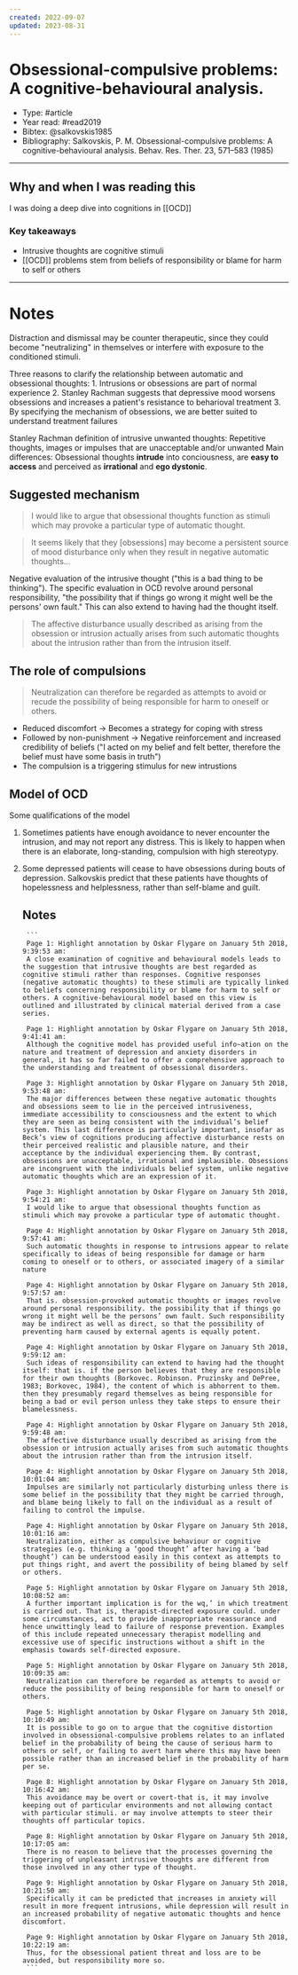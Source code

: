 ```yaml
---
created: 2022-09-07
updated: 2023-08-31
---
```

# Obsessional-compulsive problems: A cognitive-behavioural analysis.
* Type: #article
* Year read: #read2019
* Bibtex: @salkovskis1985
* Bibliography: Salkovskis, P. M. Obsessional-compulsive problems: A cognitive-behavioural analysis. Behav. Res. Ther. 23, 571–583 (1985)
---
## Why and when I was reading this
I was doing a deep dive into cognitions in [[OCD]]

### Key takeaways
* Intrusive thoughts are cognitive stimuli
* [[OCD]] problems stem from beliefs of responsibility or blame for harm to self or others

---
# Notes

Distraction and dismissal may be counter therapeutic, since they could become "neutralizing" in themselves or interfere with exposure to the conditioned stimuli.

Three reasons to clarify the relationship between automatic and obsessional thoughts:
    1. Intrusions or obsessions are part of normal experience
    2. Stanley Rachman suggests that depressive mood worsens obsessions and increases a patient's resistance to beharioval treatment
    3. By specifying the mechanism of obsessions, we are better suited to understand treatment failures

Stanley Rachman definition of intrusive unwanted thoughts:
Repetitive thoughts, images or impulses that are unacceptable and/or unwanted
Main differences: Obsessional thoughts **intrude** into conciousness, are **easy to access** and perceived as **irrational** and **ego dystonic**.

## Suggested mechanism

> I would like to argue that obsessional thoughts function as stimuli which may provoke a particular type of automatic thought.

> It seems likely that they [obsessions] may become a persistent source of mood disturbance only when they result in negative automatic thoughts...

Negative evaluation of the intrusive thought ("this is a bad thing to be thinking"). The specific evaluation in OCD revolve around personal responsibility, "the possibility that if things go wrong it might well be the persons' own fault." This can also extend to having had the thought itself.

> The affective disturbance usually described as arising from the obsession or intrusion actually arises from such automatic thoughts about the intrusion rather than from the intrusion itself.

## The role of compulsions

> Neutralization can therefore be regarded as attempts to avoid or recude the possibility of being responsible for harm to oneself or others.

- Reduced discomfort → Becomes a strategy for coping with stress
- Followed by non-punishment → Negative reinforcement and increased credibility of beliefs ("I acted on my belief and felt better, therefore the belief must have some basis in truth")
- The compulsion is a triggering stimulus for new intrustions

## Model of OCD

Some qualifications of the model

1. Sometimes patients have enough avoidance to never encounter the intrusion, and may not report any distress. This is likely to happen when there is an elaborate, long-standing, compulsion with high stereotypy.
2. Some depressed patients will cease to have obsessions during bouts of depression. Salkovskis predict that these patients have thoughts of hopelessness and helplessness, rather than self-blame and guilt.

    ## Notes

        ```
        Page 1: Highlight annotation by Oskar Flygare on January 5th 2018, 9:39:53 am:
        A close examination of cognitive and behavioural models leads to the suggestion that intrusive thoughts are best regarded as cognitive stimuli rather than responses. Cognitive responses (negative automatic thoughts) to these stimuli are typically linked to beliefs concerning responsibility or blame for harm to self or others. A cognitive-behavioural model based on this view is outlined and illustrated by clinical material derived from a case series.

        Page 1: Highlight annotation by Oskar Flygare on January 5th 2018, 9:41:41 am:
        Although the cognitive model has provided useful info~ation on the nature and treatment of depression and anxiety disorders in general, it has so far failed to offer a comprehensive approach to the understanding and treatment of obsessional disorders.

        Page 3: Highlight annotation by Oskar Flygare on January 5th 2018, 9:53:48 am:
        The major differences between these negative automatic thoughts and obsessions seem to lie in the perceived intrusiveness, immediate accessibility to consciousness and the extent to which they are seen as being consistent with the individual’s belief system. This last difference is particularly important, insofar as Beck’s view of cognitions producing affective disturbance rests on their perceived realistic and plausible nature, and their acceptance by the individual experiencing them. By contrast, obsessions are unacceptable, irrational and implausible. Obsessions are incongruent with the individuals belief system, unlike negative automatic thoughts which are an expression of it.

        Page 3: Highlight annotation by Oskar Flygare on January 5th 2018, 9:54:21 am:
        I would like to argue that obsessional thoughts function as stimuli which may provoke a particular type of automatic thought.

        Page 4: Highlight annotation by Oskar Flygare on January 5th 2018, 9:57:41 am:
        Such automatic thoughts in response to intrusions appear to relate specifically to ideas of being responsible for damage or harm coming to oneself or to others, or associated imagery of a similar nature

        Page 4: Highlight annotation by Oskar Flygare on January 5th 2018, 9:57:57 am:
        That is. obsession-provoked automatic thoughts or images revolve around personal responsibility. the possibility that if things go wrong it might well be the persons’ own fault. Such responsibility may be indirect as well as direct, so that the possibility of preventing harm caused by external agents is equally potent.

        Page 4: Highlight annotation by Oskar Flygare on January 5th 2018, 9:59:12 am:
        Such ideas of responsibility can extend to having had the thought itself: that is. if the person believes that they are responsible for their own thoughts (Borkovec. Robinson. Pruzinsky and DePree, 1983; Borkovec, 1984), the content of which is abhorrent to them. then they presumably regard themselves as being responsible for being a bad or evil person unless they take steps to ensure their blamelessness.

        Page 4: Highlight annotation by Oskar Flygare on January 5th 2018, 9:59:48 am:
        The affective disturbance usually described as arising from the obsession or intrusion actually arises from such automatic thoughts about the intrusion rather than from the intrusion itself.

        Page 4: Highlight annotation by Oskar Flygare on January 5th 2018, 10:01:04 am:
        Impulses are similarly not particularly disturbing unless there is some belief in the possibility that they might be carried through, and blame being likely to fall on the individual as a result of failing to control the impulse.

        Page 4: Highlight annotation by Oskar Flygare on January 5th 2018, 10:01:16 am:
        Neutralization, either as compulsive behaviour or cognitive strategies (e.g. thinking a ‘good thought’ after having a ‘bad thought’) can be understood easily in this context as attempts to put things right, and avert the possibility of being blamed by self or others.

        Page 5: Highlight annotation by Oskar Flygare on January 5th 2018, 10:08:52 am:
        A further important implication is for the wq,’ in which treatment is carried out. That is, therapist-directed exposure could. under some circumstances, act to provide inappropriate reassurance and hence unwittingly lead to failure of response prevention. Examples of this include repeated unnecessary therapist modelling and excessive use of specific instructions without a shift in the emphasis towards self-directed exposure.

        Page 5: Highlight annotation by Oskar Flygare on January 5th 2018, 10:09:35 am:
        Neutralization can therefore be regarded as attempts to avoid or reduce the possibility of being responsible for harm to oneself or others.

        Page 5: Highlight annotation by Oskar Flygare on January 5th 2018, 10:10:49 am:
        It is possible to go on to argue that the cognitive distortion involved in obsessional-compulsive problems relates to an inflated belief in the probability of being the cause of serious harm to others or self, or failing to avert harm where this may have been possible rather than an increased belief in the probability of harm per se.

        Page 8: Highlight annotation by Oskar Flygare on January 5th 2018, 10:16:42 am:
        This avoidance may be overt or covert-that is, it may involve keeping out of particular environments and not allowing contact with particular stimuli. or may involve attempts to steer their thoughts off particular topics.

        Page 8: Highlight annotation by Oskar Flygare on January 5th 2018, 10:17:05 am:
        There is no reason to believe that the processes governing the triggering of unpleasant intrusive thoughts are different from those involved in any other type of thought.

        Page 9: Highlight annotation by Oskar Flygare on January 5th 2018, 10:21:50 am:
        Specifically it can be predicted that increases in anxiety will result in more frequent intrusions, while depression will result in an increased probability of negative automatic thoughts and hence discomfort.

        Page 9: Highlight annotation by Oskar Flygare on January 5th 2018, 10:22:19 am:
        Thus, for the obsessional patient threat and loss are to be avoided, but responsibility more so.
        ```